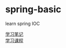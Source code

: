 # spring-basic
learn spring IOC  

[学习笔记](https://blog.csdn.net/weixin_45496190/article/details/107071204)  
[学习课程](https://www.bilibili.com/video/BV1Vf4y127N5?p=30)
